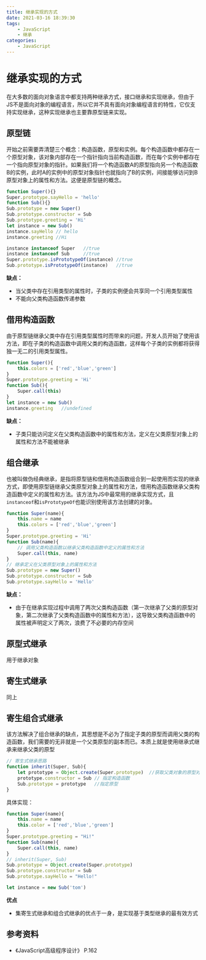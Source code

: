 ```yaml
---
title: 继承实现的方式
date: 2021-03-16 18:39:30
tags:
	- JavaScript
	- 继承
categories:
	- JavaScript
---
```


# 继承实现的方式

在大多数的面向对象语言中都支持两种继承方式，接口继承和实现继承，但由于JS不是面向对象的编程语言，所以它并不具有面向对象编程语言的特性，它仅支持实现继承，这种实现继承也主要靠原型链来实现。

## 原型链

开始之前需要弄清楚三个概念：构造函数，原型和实例。每个构造函数中都存在一个原型对象，该对象内部存在一个指针指向当前构造函数，而在每个实例中都存在一个指向原型对象的指针。如果我们将一个构造函数A的原型指向另一个构造函数B的实例，此时A的实例中的原型对象指针也就指向了B的实例，间接能够访问到B原型对象上的属性和方法。这便是原型链的概念。

```js
function Super(){}
Super.prototype.sayHello = 'hello'
function Sub(){}
Sub.prototype = new Super()
Sub.prototype.constructor = Sub
Sub.prototype.greeting = 'Hi'
let instance = new Sub()
instance.sayHello // hello
instance.greeting //Hi

instance instanceof Super 	//true
instance instanceof Sub 	//true
Super.prototype.isPrototypeOf(instance)	//true
Sub.prototype.isPrototypeOf(instance) 	//true
```

**缺点：**

+ 当父类中存在引用类型的属性时，子类的实例便会共享同一个引用类型属性
+ 不能向父类构造函数传递参数

## 借用构造函数

由于原型链继承父类中存在引用类型属性时而带来的问题，开发人员开始了使用该方法，即在子类的构造函数中调用父类的构造函数，这样每个子类的实例都将获得独一无二的引用类型属性。

```js
function Super(){
    this.colors = ['red','blue','green']
}
Super.prototype.greeting = 'Hi'
function Sub(){
    Super.call(this)
}
let instance = new Sub()
instance.greeting	//undefined
```

**缺点：**

+ 子类只能访问定义在父类构造函数中的属性和方法，定义在父类原型对象上的属性和方法不能被继承

## 组合继承

也被叫做伪经典继承，是指将原型链和借用构造函数组合到一起使用而实现的继承方式，即使用原型链继承父类原型对象上的属性和方法，借用构造函数继承父类构造函数中定义的属性和方法。该方法为JS中最常用的继承实现方式，且`instanceof`和`isPrototypeOf`也能识别使用该方法创建的对象。

```js
function Super(name){
    this.name = name
    this.colors = ['red','blue','green']
}
Super.prototype.greeting = 'Hi'
function Sub(name){
    // 调用父类构造函数以继承父类构造函数中定义的属性和方法
    Super.call(this, name)
}
// 继承定义在父类原型对象上的属性和方法
Sub.prototype = new Super()
Sub.prototype.constructor = Sub
Sub.prototype.sayHello = 'Hello'
```

**缺点：**

+ 由于在继承实现过程中调用了两次父类构造函数（第一次继承了父类的原型对象，第二次继承了父类构造函数中的属性和方法），这导致父类构造函数中的属性被声明定义了两次，浪费了不必要的内存空间

## 原型式继承

用于继承对象

## 寄生式继承

同上

## 寄生组合式继承

该方法解决了组合继承的缺点，其思想是不必为了指定子类的原型而调用父类的构造函数，我们需要的无非就是一个父类原型的副本而已。本质上就是使用继承式继承来继承父类的原型

```js
// 寄生式继承思路
function inherit(Super, Sub){
    let prototype = Object.create(Super.prototype)	//获取父类对象的原型对象副本
    prototype.constructor = Sub	// 指定构造函数
    Sub.prototype = prototype	//指定原型
}
```

具体实现：

```js
function Super(name){
    this.name = name
    this.color = ['red','blue','green']
}
Super.prototype.greeting = "Hi!"
function Sub(name){
	Super.call(this, name)    
}
// inherit(Super, Sub)
Sub.prototype = Object.create(Super.prototype)
Sub.prototype.constructor = Sub
Sub.prototype.sayHello = "Hello!"

let instance = new Sub('tom')
```

**优点**

+ 集寄生式继承和组合式继承的优点于一身，是实现基于类型继承的最有效方式

## 参考资料

+ 《JavaScript高级程序设计》 P.162

